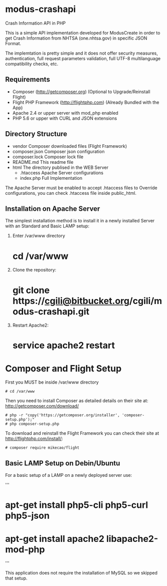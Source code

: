 # modus-crashapi

Crash Information API in PHP

This is a simple API implementation developed for ModusCreate in order to get
Crash Information from NHTSA (one.nhtsa.gov) in specific JSON Format.

The implemtation is pretty simple and it does not offer security measures,
authentication, full request parameters validation, full UTF-8 multilanguage
compatibility checks, etc.

## Requirements

- Composer (http://getcomposer.org) (Optional to Upgrade/Reinstall Flight)
- Flight PHP Framework (http://flightphp.com) (Already Bundled with the App)
- Apache 2.4 or upper server with mod_php enabled
- PHP 5.6 or upper with CURL and JSON extensions

## Directory Structure

 - vendor			Composer downloaded files (Flight Framework)
 - composer.json		Composer json configuration
 - composer.lock		Composer lock file
 - README.md			This readme file
 - html				The directory publised in the WEB Server
   - .htaccess			Apache Server configurations
   - index.php			Full Implementation

The Apache Server must be enabled to accept .htaccess files to Override
configurations, you can check .htaccess file inside public_html.

## Installation on Apache Server

The simplest installation method is to install it in a newly
installed Server with an Standard and Basic LAMP setup:

1. Enter /var/www directory

    # cd /var/www

2. Clone the repository:

    # git clone https://cgili@bitbucket.org/cgili/modus-crashapi.git

3. Restart Apache2:

    # service apache2 restart

# Composer and Flight Setup

First you MUST be inside /var/www directory

    # cd /var/www

Then you need to install Composer as detailed details on their site at:
http://getcomposer.com/download/

    # php -r "copy('https://getcomposer.org/installer', 'composer-setup.php');"
    # php composer-setup.php

To download and reinstall the Flight Framework you can check their
site at http://flightphp.com/install/:

    # composer require mikecao/flight

## Basic LAMP Setup on Debin/Ubuntu

For a basic setup of a LAMP on a newly deployed server use:

'''
# apt-get install php5-cli php5-curl php5-json
# apt-get install apache2 libapache2-mod-php
'''

This application does not require the installation of MySQL so
we skipped that setup.

